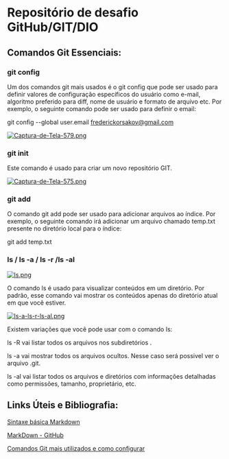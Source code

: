 # Repositório de desafio GitHub/GIT/DIO
## Comandos Git Essenciais:
### git config
Um dos comandos git mais usados ​​é o git config que pode ser usado para definir valores de configuração específicos do usuário como e-mail, algoritmo preferido para diff, nome de usuário e formato de arquivo etc. Por exemplo, o seguinte comando pode ser usado para definir o email:

git config --global user.email frederickorsakov@gmail.com

[![Captura-de-Tela-579.png](https://i.postimg.cc/tTcrKLzv/Captura-de-Tela-579.png)](https://postimg.cc/gXvqRtQ3)

### git init
Este comando é usado para criar um novo repositório GIT.

[![Captura-de-Tela-575.png](https://i.postimg.cc/J7jyL2BF/Captura-de-Tela-575.png)](https://postimg.cc/Z0KYPjHP)

### git add
O comando git add pode ser usado para adicionar arquivos ao índice. Por exemplo, o seguinte comando irá adicionar um arquivo chamado temp.txt presente no diretório local para o índice:

git add temp.txt

  ### ls / ls -a / ls -r /ls -al   
[![ls.png](https://i.postimg.cc/nL0zdXMY/ls.png)](https://postimg.cc/5HQbyNB6)
<p> O comando ls é usado para visualizar conteúdos em um diretório. Por padrão, esse comando vai mostrar os conteúdos apenas do diretório atual em que você estiver.
  
  [![ls-a-ls-r-ls-al.png](https://i.postimg.cc/Z5tL4scD/ls-a-ls-r-ls-al.png)](https://postimg.cc/mtj9SwKQ)
  
  Existem variações que você pode usar com o comando Is:
  
ls -R vai listar todos os arquivos nos subdiretórios .
  
ls -a vai mostrar todos os arquivos ocultos. Nesse caso será possivel ver o arquivo .git.
  
ls -al vai listar todos os arquivos e diretórios com informações detalhadas como permissões, tamanho, proprietário, etc.
  
## Links Úteis e Bibliografia: 
[Sintaxe básica Markdown](https://www.markdownguide.org/basic-syntax/)
  
[MarkDown - GitHub](https://gist.github.com/leocomelli/2545add34e4fec21ec16)
  
[Comandos Git mais utilizados e como configurar](https://blog.geekhunter.com.br/comandos-git-mais-utilizados/)

